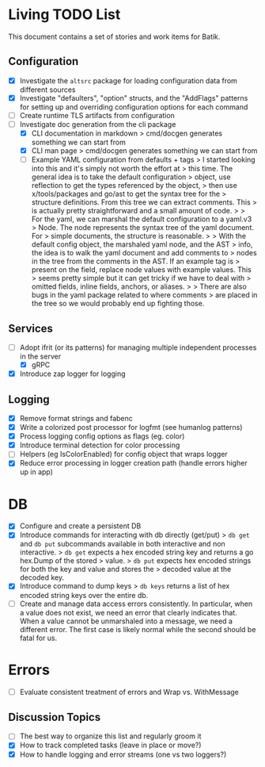 # Living TODO List

This document contains a set of stories and work items for Batik.

## Configuration

- [x] Investigate the `altsrc` package for loading configuration data from different sources
- [x] Investigate "defaulters", "option" structs, and the "AddFlags" patterns
      for setting up and overriding configuration options for each command
- [ ] Create runtime TLS artifacts from configuration
- [ ] Investigate doc generation from the cli package
  - [x] CLI documentation in markdown
        > cmd/docgen generates something we can start from
  - [x] CLI man page
        > cmd/docgen generates something we can start from
  - [ ] Example YAML configuration from defaults + tags
        > I started looking into this and it's simply not worth the effort at
        > this time. The general idea is to take the default configuration
        > object, use reflection to get the types referenced by the object,
        > then use x/tools/packages and go/ast to get the syntax tree for the
        > structure definitions. From this tree we can extract comments. This
        > is actually pretty straightforward and a small amount of code.
        >
        > For the yaml, we can marshal the default configuration to a yaml.v3
        > Node. The node represents the syntax tree of the yaml document. For
        > simple documents, the structure is reasonable.
        >
        > With the default config object, the marshaled yaml node, and the AST
        > info, the idea is to walk the yaml document and add comments to
        > nodes in the tree from the comments in the AST. If an example tag is
        > present on the field, replace node values with example values. This
        > seems pretty simple but it can get tricky if we have to deal with
        > omitted fields, inline fields, anchors, or aliases.
        >
        > There are also bugs in the yaml package related to where comments
        > are placed in the tree so we would probably end up fighting those.

## Services

- [ ] Adopt ifrit (or its patterns) for managing multiple independent processes in the server
  - [x] gRPC
- [x] Introduce zap logger for logging

## Logging

- [x] Remove format strings and fabenc
- [x] Write a colorized post processor for logfmt (see humanlog patterns)
- [x] Process logging config options as flags (eg. color)
- [x] Introduce terminal detection for color processing
- [ ] Helpers (eg IsColorEnabled) for config object that wraps logger
- [x] Reduce error processing in logger creation path (handle errors higher up in app)

# DB

- [x] Configure and create a persistent DB
- [x] Introduce commands for interacting with db directly (get/put)
      > `db get` and `db put` subcommands available in both interactive and non interactive.
      > `db get` expects a hex encoded string key and returns a go hex.Dump of the stored
      > value.
      > `db put` expects hex encoded strings for both the key and value and stores the
      > decoded value at the decoded key.
- [x] Introduce command to dump keys
      > `db keys` returns a list of hex encoded string keys over the entire db.
- [ ] Create and manage data access errors consistently. In particular, when a
      value does not exist, we need an error that clearly indicates that. When
      a value cannot be unmarshaled into a message, we need a different error.
      The first case is likely normal while the second should be fatal for us.

# Errors

- [ ] Evaluate consistent treatment of errors and Wrap vs. WithMessage

## Discussion Topics

- [ ] The best way to organize this list and regularly groom it
- [x] How to track completed tasks (leave in place or move?)
- [x] How to handle logging and error streams (one vs two loggers?)
